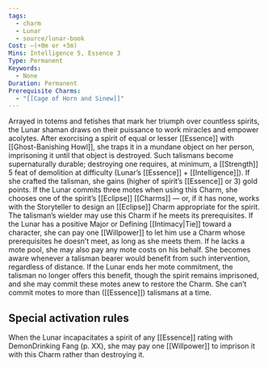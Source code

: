 ```yaml
---
tags:
  - charm
  - Lunar
  - source/lunar-book
Cost: —(+0m or +3m)
Mins: Intelligence 5, Essence 3
Type: Permanent
Keywords:
  - None
Duration: Permanent
Prerequisite Charms:
  - "[[Cage of Horn and Sinew]]"
---
```

Arrayed in totems and fetishes that mark her triumph over countless spirits, the Lunar shaman draws on their puissance to work miracles and empower acolytes. After exorcising a spirit of equal or lesser [[Essence]] with [[Ghost-Banishing Howl]], she traps it in a mundane object on her person, imprisoning it until that object is destroyed. Such talismans become supernaturally durable; destroying one requires, at minimum, a [[Strength]] 5 feat of demolition at difficulty (Lunar’s [[Essence]] + [[Intelligence]]). If she crafted the talisman, she gains (higher of spirit’s [[Essence]] or 3) gold points. If the Lunar commits three motes when using this Charm, she chooses one of the spirit’s [[Eclipse]] [[Charms]] — or, if it has none, works with the Storyteller to design an [[Eclipse]] Charm appropriate for the spirit. The talisman’s wielder may use this Charm if he meets its prerequisites. If the Lunar has a positive Major or Defining [[Intimacy|Tie]] toward a character, she can pay one [[Willpower]] to let him use a Charm whose prerequisites he doesn’t meet, as long as she meets them. If he lacks a mote pool, she may also pay any mote costs on his behalf. She becomes aware whenever a talisman bearer would benefit from such intervention, regardless of distance. If the Lunar ends her mote commitment, the talisman no longer offers this benefit, though the spirit remains imprisoned, and she may commit these motes anew to restore the Charm. She can’t commit motes to more than ([[Essence]]) talismans at a time. 

## Special activation rules

When the Lunar incapacitates a spirit of any [[Essence]] rating with DemonDrinking Fang (p. XX), she may pay one [[Willpower]] to imprison it with this Charm rather than destroying it.